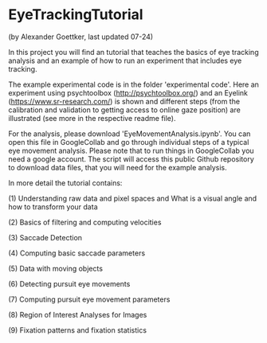 # EyeTrackingTutorial 
(by Alexander Goettker, last updated 07-24)

In this project you will find an  tutorial that teaches the basics of eye tracking analysis and an example of how to run an experiment that includes eye tracking. 

The example experimental code is in the folder 'experimental code'. Here an experiment using psychtoolbox (http://psychtoolbox.org/) and an Eyelink (https://www.sr-research.com/) is shown and different steps (from the calibration and validation to getting access to online gaze position) are illustrated (see more in the respective readme file). 

For the analysis, please download 'EyeMovementAnalysis.ipynb'. You can open this file in GoogleCollab and go through individual steps of a typical eye movement analysis. Please note that to run things in GoogleCollab you need a google account.
The script will access this public Github repository to download data files, that you will need for the example analysis. 

In more detail the tutorial contains: 

(1) Understanding raw data and pixel spaces and What is a visual angle and how to transform your data

(2) Basics of filtering and computing velocities 

(3) Saccade Detection 

(4) Computing basic saccade parameters

(5) Data with moving objects 

(6) Detecting pursuit eye movements 

(7) Computing pursuit eye movement parameters

(8) Region of Interest Analyses for Images

(9) Fixation patterns and fixation statistics

